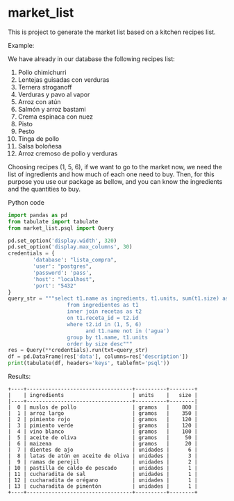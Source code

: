 # market_list
This is project to generate the market list based on a kitchen recipes list.


Example:

We have already in our database the following recipes list:

   1.  Pollo chimichurri
   2.  Lentejas guisadas con verduras
   3.  Ternera stroganoff
   4.  Verduras y pavo al vapor
   5.  Arroz con atún
   6.  Salmón y arroz bastami
   7.  Crema espinaca con nuez
   8.  Pisto
   9.  Pesto
  10.  Tinga de pollo
  11.  Salsa boloñesa
  12.  Arroz cremoso de pollo y verduras

Choosing recipes (1, 5, 6), if we want to go to the market now, 
we need the list of ingredients and how much of each one need to 
buy. Then, for this purpose you use our package as bellow, and you 
can know the ingredients and the quantities to buy.


Python code
```python
import pandas as pd
from tabulate import tabulate
from market_list.psql import Query

pd.set_option('display.width', 320)
pd.set_option('display.max_columns', 30)
credentials = {
        'database': "lista_compra",
        'user': "postgres",
        'password': 'pass',
        'host': "localhost",
        'port': "5432"
}
query_str = """select t1.name as ingredients, t1.units, sum(t1.size) as size
                   from ingredientes as t1
                   inner join recetas as t2
                   on t1.receta_id = t2.id
                   where t2.id in (1, 5, 6)
                         and t1.name not in ('agua')
                   group by t1.name, t1.units
                   order by size desc"""
res = Query(**credentials).run(txt=query_str)
df = pd.DataFrame(res['data'], columns=res['description'])
print(tabulate(df, headers='keys', tablefmt='psql'))
```

Results:
```
+----+----------------------------------+----------+--------+
|    | ingredients                      | units    |   size |
|----+----------------------------------+----------+--------|
|  0 | muslos de pollo                  | gramos   |    800 |
|  1 | arroz largo                      | gramos   |    350 |
|  2 | pimiento rojo                    | gramos   |    120 |
|  3 | pimiento verde                   | gramos   |    120 |
|  4 | vino blanco                      | gramos   |    100 |
|  5 | aceite de oliva                  | gramos   |     50 |
|  6 | maizena                          | gramos   |     20 |
|  7 | dientes de ajo                   | unidades |      6 |
|  8 | latas de atún en aceite de oliva | unidades |      3 |
|  9 | ramas de perejil                 | unidades |      2 |
| 10 | pastilla de caldo de pescado     | unidades |      1 |
| 11 | cucharadita de sal               | unidades |      1 |
| 12 | cucharadita de orégano           | unidades |      1 |
| 13 | cucharadita de pimentón          | unidades |      1 |
+----+----------------------------------+----------+--------+
```
